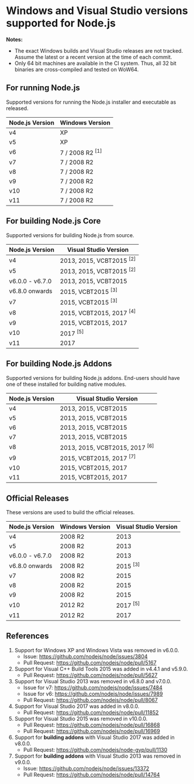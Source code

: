 # Windows and Visual Studio versions supported for Node.js

**Notes:**
- The exact Windows builds and Visual Studio releases are not tracked. Assume the latest or a recent version at the time of each commit.
- Only 64 bit machines are available in the CI system. Thus, all 32 bit binaries are cross-compiled and tested on WoW64.

## For running Node.js

Supported versions for running the Node.js installer and executable as released.

| Node.js Version | Windows Version            |
|-----------------|----------------------------|
| v4              | XP                         |
| v5              | XP                         |
| v6              | 7 / 2008 R2 <sup>[1]</sup> |
| v7              | 7 / 2008 R2                |
| v8              | 7 / 2008 R2                |
| v9              | 7 / 2008 R2                |
| v10             | 7 / 2008 R2                |
| v11             | 7 / 2008 R2                |

## For building Node.js Core

Supported versions for building Node.js from source.

| Node.js Version | Visual Studio Version               |
|-----------------|-------------------------------------|
| v4              | 2013, 2015, VCBT2015 <sup>[2]</sup> |
| v5              | 2013, 2015, VCBT2015 <sup>[2]</sup> |
| v6.0.0 - v6.7.0 | 2013, 2015, VCBT2015                |
| v6.8.0 onwards  | 2015, VCBT2015 <sup>[3]</sup>       |
| v7              | 2015, VCBT2015 <sup>[3]</sup>       |
| v8              | 2015, VCBT2015, 2017 <sup>[4]</sup> |
| v9              | 2015, VCBT2015, 2017                |
| v10             | 2017 <sup>[5]</sup>                 |
| v11             | 2017                                |

## For building Node.js Addons

Supported versions for building Node.js addons. End-users should have one of these installed for building native modules.

| Node.js Version | Visual Studio Version                     |
|-----------------|-------------------------------------------|
| v4              | 2013, 2015, VCBT2015                      |
| v5              | 2013, 2015, VCBT2015                      |
| v6              | 2013, 2015, VCBT2015                      |
| v7              | 2013, 2015, VCBT2015                      |
| v8              | 2013, 2015, VCBT2015, 2017 <sup>[6]</sup> |
| v9              | 2015, VCBT2015, 2017 <sup>[7]</sup>       |
| v10             | 2015, VCBT2015, 2017                      |
| v11             | 2015, VCBT2015, 2017                      |

## Official Releases

These versions are used to build the official releases.

| Node.js Version | Windows Version | Visual Studio Version |
|-----------------|-----------------|-----------------------|
| v4              | 2008 R2         | 2013                  |
| v5              | 2008 R2         | 2013                  |
| v6.0.0 - v6.7.0 | 2008 R2         | 2013                  |
| v6.8.0 onwards  | 2008 R2         | 2015 <sup>[3]</sup>   |
| v7              | 2008 R2         | 2015                  |
| v8              | 2008 R2         | 2015                  |
| v9              | 2008 R2         | 2015                  |
| v10             | 2012 R2         | 2017 <sup>[5]</sup>   |
| v11             | 2012 R2         | 2017                  |

## References

1. Support for Windows XP and Windows Vista was removed in v6.0.0.
   - Issue: https://github.com/nodejs/node/issues/3804
   - Pull Request: https://github.com/nodejs/node/pull/5167
2. Support for Visual C++ Build Tools 2015 was added in v4.4.1 and v5.9.0.
   - Pull Request: https://github.com/nodejs/node/pull/5627
3. Support for Visual Studio 2013 was removed in v6.8.0 and v7.0.0.
   - Issue for v7: https://github.com/nodejs/node/issues/7484
   - Issue for v6: https://github.com/nodejs/node/issues/7989
   - Pull Request: https://github.com/nodejs/node/pull/8067
4. Support for Visual Studio 2017 was added in v8.0.0.
   - Pull Request: https://github.com/nodejs/node/pull/11852
5. Support for Visual Studio 2015 was removed in v10.0.0.
   - Pull Request: https://github.com/nodejs/node/pull/16868
   - Pull Request: https://github.com/nodejs/node/pull/16969
6. Support for **building addons** with Visual Studio 2017 was added in v8.0.0.
   - Pull Request: https://github.com/nodejs/node-gyp/pull/1130
7. Support for **building addons** with Visual Studio 2013 was removed in v9.0.0.
   - Issue: https://github.com/nodejs/node/issues/13372
   - Pull Request: https://github.com/nodejs/node/pull/14764

